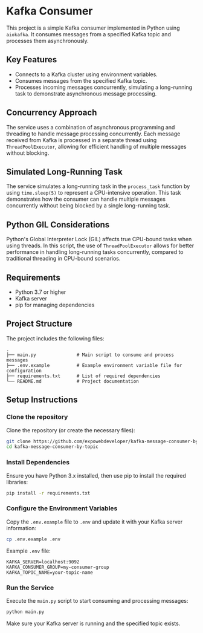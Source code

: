 # Kafka Consumer

This project is a simple Kafka consumer implemented in Python using `aiokafka`. It consumes messages from a specified Kafka topic and processes them asynchronously.

## Key Features

- Connects to a Kafka cluster using environment variables.
- Consumes messages from the specified Kafka topic.
- Processes incoming messages concurrently, simulating a long-running task to demonstrate asynchronous message processing.

## Concurrency Approach

The service uses a combination of asynchronous programming and threading to handle message processing concurrently. Each message received from Kafka is processed in a separate thread using `ThreadPoolExecutor`, allowing for efficient handling of multiple messages without blocking.

## Simulated Long-Running Task

The service simulates a long-running task in the `process_task` function by using `time.sleep(5)` to represent a CPU-intensive operation. This task demonstrates how the consumer can handle multiple messages concurrently without being blocked by a single long-running task.

## Python GIL Considerations

Python's Global Interpreter Lock (GIL) affects true CPU-bound tasks when using threads. In this script, the use of `ThreadPoolExecutor` allows for better performance in handling long-running tasks concurrently, compared to traditional threading in CPU-bound scenarios.

## Requirements

- Python 3.7 or higher
- Kafka server
- pip for managing dependencies

## Project Structure

The project includes the following files:

```
.
├── main.py               # Main script to consume and process messages
├── .env.example          # Example environment variable file for configuration
├── requirements.txt      # List of required dependencies
└── README.md             # Project documentation
```

## Setup Instructions

### Clone the repository

Clone the repository (or create the necessary files):

```bash
git clone https://github.com/expowebdeveloper/kafka-message-consumer-by-topic.git
cd kafka-message-consumer-by-topic
```

### Install Dependencies

Ensure you have Python 3.x installed, then use pip to install the required libraries:

```bash
pip install -r requirements.txt
```

### Configure the Environment Variables

Copy the `.env.example` file to `.env` and update it with your Kafka server information:

```bash
cp .env.example .env
```

Example `.env` file:

```
KAFKA_SERVER=localhost:9092
KAFKA_CONSUMER_GROUP=my-consumer-group
KAFKA_TOPIC_NAME=your-topic-name
```

### Run the Service

Execute the `main.py` script to start consuming and processing messages:

```bash
python main.py
```

Make sure your Kafka server is running and the specified topic exists.


